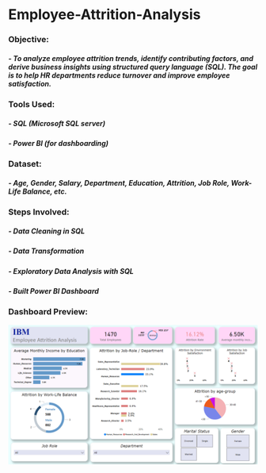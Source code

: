 # Employee-Attrition-Analysis

### Objective: 
 #####   - To analyze employee attrition trends, identify contributing factors, and derive business insights using structured query language (SQL). The goal is to help HR   departments reduce turnover and improve employee satisfaction.

### Tools Used: 
#####                  - SQL (Microsoft SQL server)
#####                  - Power BI (for dashboarding)

### Dataset: 
 #####           - Age, Gender, Salary, Department, Education, Attrition, Job Role, Work-Life Balance, etc.

### Steps Involved: 
#####                 - Data Cleaning in SQL
#####                - Data Transformation
#####                 - Exploratory Data Analysis with SQL
#####                 - Built Power BI Dashboard

### Dashboard Preview: 
![Dashboard Preview](images/DASHBOARD.png)
